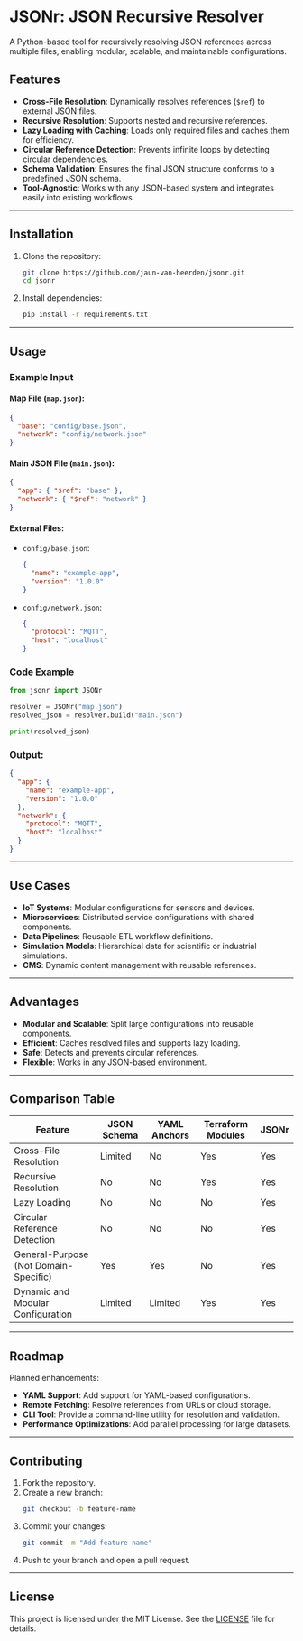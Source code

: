 # JSONr: JSON Recursive Resolver

A Python-based tool for recursively resolving JSON references across multiple files, enabling modular, scalable, and maintainable configurations.

## Features

- **Cross-File Resolution**: Dynamically resolves references (`$ref`) to external JSON files.
- **Recursive Resolution**: Supports nested and recursive references.
- **Lazy Loading with Caching**: Loads only required files and caches them for efficiency.
- **Circular Reference Detection**: Prevents infinite loops by detecting circular dependencies.
- **Schema Validation**: Ensures the final JSON structure conforms to a predefined JSON schema.
- **Tool-Agnostic**: Works with any JSON-based system and integrates easily into existing workflows.

---

## Installation

1. Clone the repository:
   ```bash
   git clone https://github.com/jaun-van-heerden/jsonr.git
   cd jsonr
   ```

2. Install dependencies:
   ```bash
   pip install -r requirements.txt
   ```

---

## Usage

### Example Input

#### Map File (`map.json`):
```json
{
  "base": "config/base.json",
  "network": "config/network.json"
}
```

#### Main JSON File (`main.json`):
```json
{
  "app": { "$ref": "base" },
  "network": { "$ref": "network" }
}
```

#### External Files:
- `config/base.json`:
  ```json
  {
    "name": "example-app",
    "version": "1.0.0"
  }
  ```

- `config/network.json`:
  ```json
  {
    "protocol": "MQTT",
    "host": "localhost"
  }
  ```

### Code Example
```python
from jsonr import JSONr

resolver = JSONr("map.json")
resolved_json = resolver.build("main.json")

print(resolved_json)
```

### Output:
```json
{
  "app": {
    "name": "example-app",
    "version": "1.0.0"
  },
  "network": {
    "protocol": "MQTT",
    "host": "localhost"
  }
}
```

---

## Use Cases

- **IoT Systems**: Modular configurations for sensors and devices.
- **Microservices**: Distributed service configurations with shared components.
- **Data Pipelines**: Reusable ETL workflow definitions.
- **Simulation Models**: Hierarchical data for scientific or industrial simulations.
- **CMS**: Dynamic content management with reusable references.

---

## Advantages

- **Modular and Scalable**: Split large configurations into reusable components.
- **Efficient**: Caches resolved files and supports lazy loading.
- **Safe**: Detects and prevents circular references.
- **Flexible**: Works in any JSON-based environment.

---

## Comparison Table

| Feature                          | JSON Schema  | YAML Anchors | Terraform Modules | JSONr                  |
|----------------------------------|--------------|--------------|-------------------|------------------------|
| Cross-File Resolution            | Limited      | No           | Yes               | Yes                    |
| Recursive Resolution             | No           | No           | Yes               | Yes                    |
| Lazy Loading                     | No           | No           | No                | Yes                    |
| Circular Reference Detection     | No           | No           | No                | Yes                    |
| General-Purpose (Not Domain-Specific) | Yes         | Yes          | No                | Yes                    |
| Dynamic and Modular Configuration | Limited      | Limited      | Yes               | Yes                    |

---

## Roadmap

Planned enhancements:
- **YAML Support**: Add support for YAML-based configurations.
- **Remote Fetching**: Resolve references from URLs or cloud storage.
- **CLI Tool**: Provide a command-line utility for resolution and validation.
- **Performance Optimizations**: Add parallel processing for large datasets.

---

## Contributing

1. Fork the repository.
2. Create a new branch:
   ```bash
   git checkout -b feature-name
   ```
3. Commit your changes:
   ```bash
   git commit -m "Add feature-name"
   ```
4. Push to your branch and open a pull request.

---

## License

This project is licensed under the MIT License. See the [LICENSE](LICENSE) file for details.
